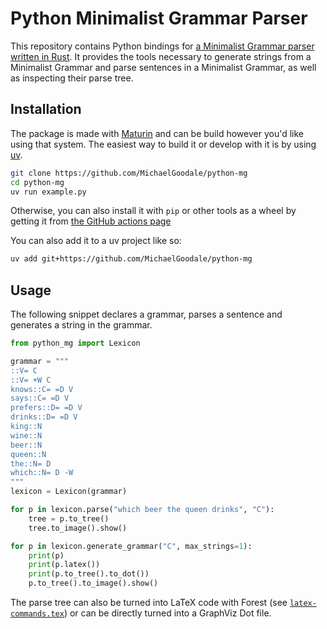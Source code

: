 # Python Minimalist Grammar Parser

This repository contains Python bindings for [a Minimalist Grammar parser written in Rust](https://github.com/MichaelGoodale/minimalist-grammar-parser).
It provides the tools necessary to generate strings from a Minimalist Grammar and parse sentences in a Minimalist Grammar, as well as inspecting their parse tree.

## Installation

The package is made with [Maturin](https://github.com/PyO3/maturin) and can be build however you'd like using that system.
The easiest way to build it or develop with it is by using [uv](https://github.com/astral-sh/uv).

```bash
git clone https://github.com/MichaelGoodale/python-mg
cd python-mg
uv run example.py
```

Otherwise, you can also install it with `pip` or other tools as a wheel by getting it from [the GitHub actions page](https://github.com/MichaelGoodale/python-mg/actions)

You can also add it to a uv project like so:

```bash
uv add git+https://github.com/MichaelGoodale/python-mg
```

## Usage

The following snippet declares a grammar, parses a sentence and generates a string in the grammar.

```python
from python_mg import Lexicon

grammar = """
::V= C
::V= +W C
knows::C= =D V
says::C= =D V
prefers::D= =D V
drinks::D= =D V
king::N
wine::N
beer::N
queen::N
the::N= D
which::N= D -W
"""
lexicon = Lexicon(grammar)

for p in lexicon.parse("which beer the queen drinks", "C"):
    tree = p.to_tree()
    tree.to_image().show()

for p in lexicon.generate_grammar("C", max_strings=1):
    print(p)
    print(p.latex())
    print(p.to_tree().to_dot())
    p.to_tree().to_image().show()
```

The parse tree can also be turned into LaTeX code with Forest (see [`latex-commands.tex`](https://github.com/MichaelGoodale/python-mg/blob/master/latex-commands.tex)) or can be directly turned into a GraphViz Dot file.

